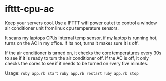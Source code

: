 # ifttt-cpu-ac
Keep your servers cool. Use a IFTTT wifi power outlet to control a window air conditioner unit from linux cpu temperature sensors.

It scans my laptops CPUs internal temp sensor, if my laptop is running hot, turns on the AC in my office. If its not, turns it makes sure it is off.

If the air conditioner is turned on, it checks the core temperatures every 30s to see if it is ready to turn the air conditioner off. If the AC is off, it only checks the cores to see if it needs to be turned on every five minutes.

Usage:
`ruby app.rb start`
`ruby app.rb restart`
`ruby app.rb stop`